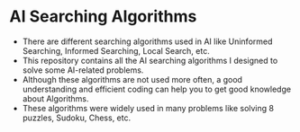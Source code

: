 # AI Searching Algorithms
- There are different searching algorithms used in AI like Uninformed Searching, Informed Searching, Local Search, etc.<br/>
- This repository contains all the AI searching algorithms I designed to solve some AI-related problems.<br/>
- Although these algorithms are not used more often, a good understanding and efficient coding can help you to get good knowledge about Algorithms.<br/>
- These algorithms were widely used in many problems like solving 8 puzzles, Sudoku, Chess, etc. <br/>
